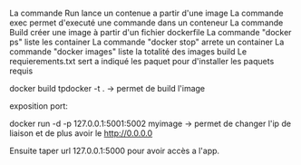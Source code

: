 La commande Run lance un contenue a partir d'une image 
La commande  exec permet d'executé une commande dans un conteneur
La commande Build créer une image à partir d'un fichier dockerfile
La commande "docker ps" liste les container
La commande "docker stop" arrete un container
La commande "docker images" liste la totalité des images build
Le requierements.txt sert a indiqué les paquet pour d'installer les paquets requis

docker build tpdocker -t <NomImage> . -> permet de build l'image

exposition port: 

docker run -d -p 127.0.0.1:5001:5002 myimage   -> permet de changer l'ip de liaison et de plus avoir le http://0.0.0.0

Ensuite taper url 127.0.0.1:5000 pour avoir accès a l'app.


